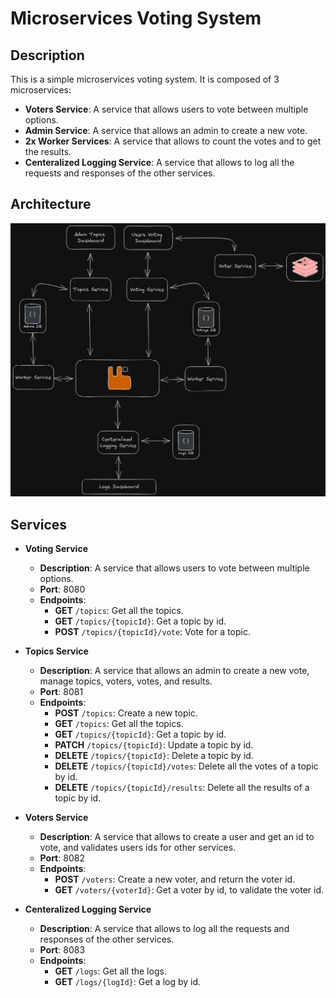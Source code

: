 # Microservices Voting System

## Description

This is a simple microservices voting system. It is composed of 3 microservices:

- **Voters Service**: A service that allows users to vote between multiple options.
- **Admin Service**: A service that allows an admin to create a new vote.
- **2x Worker Services**: A service that allows to count the votes and to get the results.
- **Centeralized Logging Service**: A service that allows to log all the requests and responses of the other services.

## Architecture

![Architecture](./docs/imgs/archi.v1.png)

## Services

- **Voting Service**
    - **Description**: A service that allows users to vote between multiple options.
    - **Port**: 8080
    - **Endpoints**:
        - **GET** `/topics`: Get all the topics.
        - **GET** `/topics/{topicId}`: Get a topic by id.
        - **POST** `/topics/{topicId}/vote`: Vote for a topic.

- **Topics Service**
    - **Description**: A service that allows an admin to create a new vote, manage topics, voters, votes, and results.
    - **Port**: 8081
    - **Endpoints**:
        - **POST** `/topics`: Create a new topic.
        - **GET** `/topics`: Get all the topics.
        - **GET** `/topics/{topicId}`: Get a topic by id.
        - **PATCH** `/topics/{topicId}`: Update a topic by id.
        - **DELETE** `/topics/{topicId}`: Delete a topic by id.
        - **DELETE** `/topics/{topicId}/votes`: Delete all the votes of a topic by id.
        - **DELETE** `/topics/{topicId}/results`: Delete all the results of a topic by id.


- **Voters Service**
    - **Description**: A service that allows to create a user and get an id to vote, and validates users ids for other services.
    - **Port**: 8082
    - **Endpoints**:
        - **POST** `/voters`: Create a new voter, and return the voter id.
        - **GET** `/voters/{voterId}`: Get a voter by id, to validate the voter id.

- **Centeralized Logging Service**
    - **Description**: A service that allows to log all the requests and responses of the other services.
    - **Port**: 8083
    - **Endpoints**:
        - **GET** `/logs`: Get all the logs.
        - **GET** `/logs/{logId}`: Get a log by id.